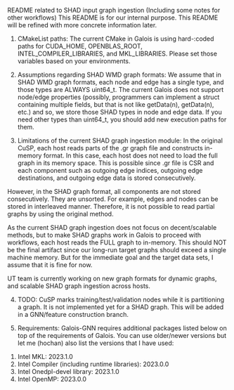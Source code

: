 README related to SHAD input graph ingestion
(Including some notes for other workflows)
This README is for our internal purpose.
This README will be refined with more concrete information later.

1. CMakeList paths:
The current CMake in Galois is using hard-:coded paths for CUDA_HOME,
OPENBLAS_ROOT, INTEL_COMPILER_LIBRARIES, and MKL_LIBRARIES.
Please set those variables based on your environments.


2. Assumptions regarding SHAD WMD graph formats:
We assume that in SHAD WMD graph formats, each node and edge has a single type,
and those types are ALWAYS uint64_t.
The current Galois does not support node/edge properties (possibly,
programmers can implement a struct containing multiple
fields, but that is not like getData<Property1>(n), getData<Property2>(n), etc.)
and so, we store those SHAD types in node and edge data.
If you need other types than uint64_t, you should add new execution paths for
them.


3. Limitations of the current SHAD graph ingestion module:
In the original CuSP, each host reads parts of the .gr graph file and constructs
in-memory format. In this case, each host does not need to load the full graph
in its memory space. This is possible since .gr file is CSR and each component
such as outgoing edge indices, outgoing edge destinations, and outgoing edge
data is stored consecutively.

However, in the SHAD graph format, all components are not stored consecutively.
They are unsorted. For example, edges and nodes can be stored in interleaved
manner. Therefore, it is not possible to read partial graphs by using
the original method. 

As the current SHAD graph ingestion does not focus on decent/scalable methods,
but to make SHAD graphs work in Galois to proceed with workflows,
each host reads the FULL graph to in-memory. This should NOT be the final
artifact since our long-run target graphs should exceed a single machine memory.
But for the immediate goal and the target data sets, I assume that it is fine
for now.

UT team is currently working on new graph formats for dynamic graphs, and 
scalable SHAD graph ingestion across hosts.

4. TODO:
CuSP marks training/test/validation nodes while it is partitioning a graph.
It is not implemented yet for a SHAD graph.
This will be added in a GNN/feature construction branch.

5. Requirements:
Galois-GNN requires additional packages listed below on top of the requirements of Galois.
You can use older/newer versions but let me (hochan) also list the versions that I have used:
1) Intel MKL: 2023.1.0
2) Intel Compiler (including runtime libraries): 2023.0.0
3) Intel Onedpl-devel library: 2023.1.0
4) Intel OpenMP: 2023.0.0

